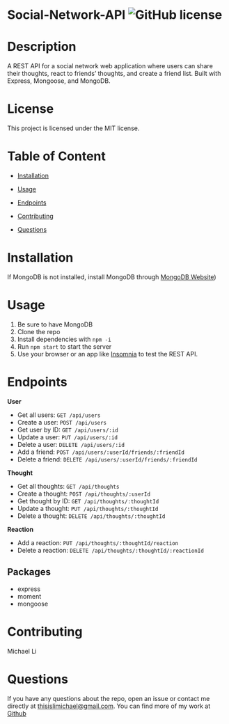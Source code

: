 # Social-Network-API ![GitHub license](https://img.shields.io/badge/license-MIT-blue.svg)


# Description

A REST API for a social network web application where users can share their thoughts, react to friends’ thoughts, and create a friend list. Built with Express, Mongoose, and MongoDB.

# License
This project is licensed under the MIT license.

# Table of Content

* [Installation](#installation)

* [Usage](#usage)

* [Endpoints](#endpoints)

* [Contributing](#contributing)

* [Questions](#questions)

# Installation
If MongoDB is not installed, install MongoDB through [MongoDB Website](https://docs.mongodb.com/manual/installation/))

# Usage
1. Be sure to have MongoDB 
2. Clone the repo
3. Install dependencies with `npm -i`
4. Run `npm start` to start the server 
5. Use your browser or an app like [Insomnia](https://insomnia.rest/) to test the REST API.

# Endpoints
**User**
- Get all users:        `GET /api/users`
- Create a user:        `POST /api/users`
- Get user by ID:       `GET /api/users/:id`
- Update a user:        `PUT /api/users/:id`
- Delete a user:        `DELETE /api/users/:id`
- Add a friend:         `POST /api/users/:userId/friends/:friendId`
- Delete a friend:      `DELETE /api/users/:userId/friends/:friendId`

**Thought**
- Get all thoughts:     `GET /api/thoughts`
- Create a thought:     `POST /api/thoughts/:userId`
- Get thought by ID:    `GET /api/thoughts/:thoughtId`
- Update a thought:     `PUT /api/thoughts/:thoughtId`
- Delete a thought:     `DELETE /api/thoughts/:thoughtId`

**Reaction**
- Add a reaction:       `PUT /api/thoughts/:thoughtId/reaction`
- Delete a reaction:    `DELETE /api/thoughts/:thoughtId/:reactionId`

## Packages
- express
- moment
- mongoose

# Contributing
Michael Li

# Questions 
If you have any questions about the repo, open an issue or contact me directly at thisislimichael@gmail.com. 
You can find more of my work at [Github](https://github.com/limichael97)

